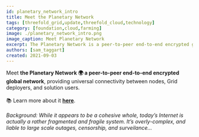 ```yaml
---
id: planetary_network_intro
title: Meet the Planetary Network
tags: [threefold_grid,update,threefold_cloud,technology]
category: [foundation,cloud,farming]
image: ./planetary_network_intro.png
image_caption: Meet Planetary Network
excerpt: The Planetary Network is a peer-to-peer end-to-end encrypted global network. Learn more about it within!
authors: [sam_taggart]
created: 2021-09-03
---
```


Meet **the Planetary Network 🌍 a peer-to-peer end-to-end encrypted global network**, providing universal connectivity between nodes, Grid deployers, and solution users.
<br/>
<br/>
📚 Learn more about it **[here](https://forum.threefold.io/t/how-our-planetary-network-works/1210)**.
<br/>
<br/>
*Background: While it appears to be a cohesive whole, today’s Internet is actually a rather fragmented and fragile system. It’s overly-complex, and liable to large scale outages, censorship, and surveilance…*